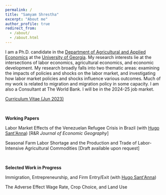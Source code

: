 ```yaml
---
permalink: /
title: "Samyam Shrestha"
excerpt: "About me"
author_profile: true
redirect_from: 
  - /about/
  - /about.html
---
```


I am a Ph.D. candidate in the [Department of Agricultural and Applied Economics](https://agecon.uga.edu/) at the [University of Georgia](https://uga.edu). My research interests lie at the intersections of labor economics, agricultural economics, and economic development. My research broadly falls into two thematic areas: examining the impacts of policies and shocks on the labor market, and investigating how labor market policies and shocks influence various outcomes. Much of my work is related to migration and migration policy in some capacity. I am also a Consultant at The World Bank. I will be in the 2024-25 job market.

[Curriculum Vitae (Jun 2023)](https://shsamyam.github.io/files/CV_Jun_19.pdf)

<p>&nbsp;</p>

**Working Papers**

Labor Market Effects of the Venezuelan Refugee Crisis in Brazil (with [Hugo Sant'Anna](https://hsantanna.org/)) [R&R _Journal of Economic Geography_]

Seasonal Farm Labor Shortage and the Production and Trade of Labor-Intensive Agricultural Commodities [Draft available upon request]

<p>&nbsp;</p>

**Selected Work in Progress**

Immigration, Entrepreneurship, and Firm Entry/Exit (with [Hugo Sant'Anna](https://hsantanna.org/))

The Adverse Effect Wage Rate, Crop Choice, and Land Use
